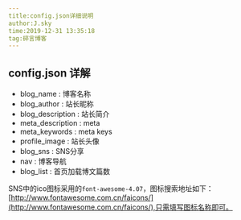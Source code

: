 ```yaml
---
title:config.json详细说明
author:J.sky
time:2019-12-31 13:35:18
tag:碎言博客
---
```


## config.json 详解

* blog_name : 博客名称
* blog_author : 站长昵称
* blog_description : 站长简介
* meta_description : meta
* meta_keywords : meta keys
* profile_image : 站长头像
* blog_sns : SNS分享
* nav : 博客导航
* blog_list : 首页加载博文篇数


SNS中的ico图标采用的`font-awesome-4.07`，图标搜索地址如下：[http://www.fontawesome.com.cn/faicons/](http://www.fontawesome.com.cn/faicons/),只需填写图标名称即可。